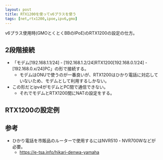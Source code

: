 ```yaml
---
layout: post
title: RTX1200を使ってv6プラスを使う
tags: [net,rtx1200,ipoe,ipv6,gmo]
---
```


v6プラス使用時(GMOとくとくBBのIPoE)のRTX1200の設定の仕方。

## 2段階接続

- 「モデム[192.168.1.1/24] - [192.168.1.2/24]RTX1200[192.168.0.1/24] - [192.168.0.x/24]PC」の形で接続する。
  - モデムはONUで使うのが一番良いが、RTX1200はひかり電話に対応していないため、モデムとして利用するしかない。
- この形だとipv4がモデムとPC間で通信できない。
  - それでモデムとRTX1200間にNATの設定をする。

## RTX1200の設定例

<script src="https://gist.github.com/yui0/a6ab53e1326c0dec94b34594322c28a5.js"></script>

## 参考

- ひかり電話を市販品のルーターで使用するにはNVR510・NVR700Wなどが必要。
  - https://e-tsa.info/hikari-denwa-yamaha
